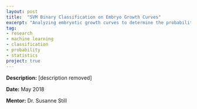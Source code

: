 ```yaml
---
layout: post
title:  "SVM Binary Classification on Embryo Growth Curves"
excerpt: "Analyzing embryotic growth curves to determine the probability of euploid/aneuploid creation."
tag:
- research
- machine learning
- classification
- probability
- statistics
project: true
---
```


**Description:** \[description removed\]

**Date:** May 2018

**Mentor:** Dr. Susanne Still
